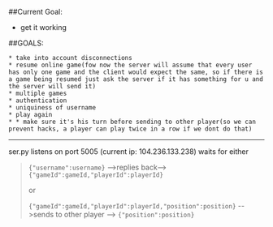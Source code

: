 ##Current Goal:
* get it working

##GOALS:
```
* take into account disconnections
* resume online game(fow now the server will assume that every user has only one game and the client would expect the same, so if there is a game being resumed just ask the server if it has something for u and the server will send it)
* multiple games
* authentication
* uniquiness of username
* play again
* * make sure it's his turn before sending to other player(so we can prevent hacks, a player can play twice in a row if we dont do that)
```
---
ser.py listens on port 5005 (current ip: 104.236.133.238)
waits for either
>`{"username":username}` -->replies back--> `{"gameId":gameId,"playerId":playerId}`
>
>or
>
>`{"gameId":gameId,"playerId":playerId,"position":position}` -->sends to other player --> `{"position":position}`